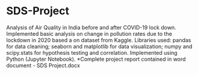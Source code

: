 # SDS-Project
Analysis of Air Quality in India before and after COVID-19 lock down.
Implemented basic analysis on change in pollution rates due to the lockdown in 2020 based a on dataset
from Kaggle.
Libraries used: pandas for data cleaning; seaborn and matplotlib for data visualization; numpy and
scipy.stats for hypothesis testing and correlation.
Implemented using Python (Jupyter Notebook). *Complete project report contained in word document - SDS Project.docx

